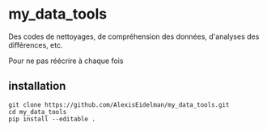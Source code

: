 # my_data_tools
Des codes de nettoyages, de compréhension des données, d'analyses des différences, etc.

Pour ne pas réécrire à chaque fois



## installation

```
git clone https://github.com/AlexisEidelman/my_data_tools.git
cd my_data_tools
pip install --editable .
```

